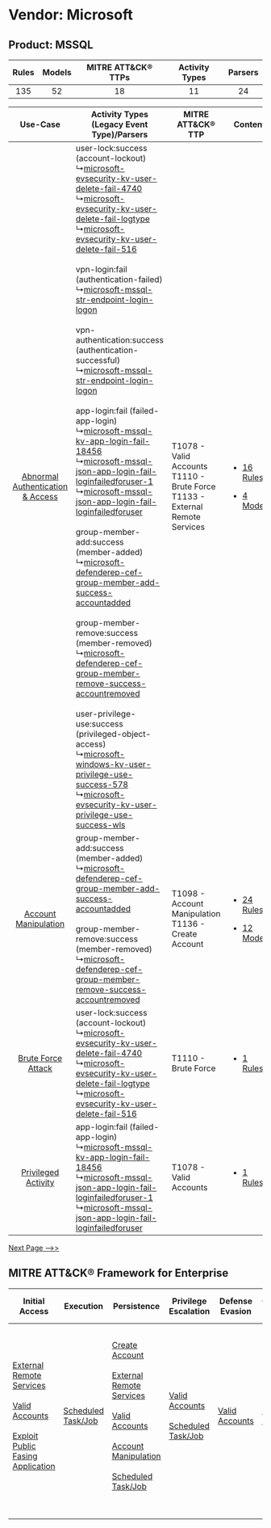 Vendor: Microsoft
=================
Product: MSSQL
--------------
| Rules | Models | MITRE ATT&CK® TTPs | Activity Types | Parsers |
|:-----:|:------:|:------------------:|:--------------:|:-------:|
|  135  |   52   |         18         |       11       |   24    |

|    Use-Case    | Activity Types (Legacy Event Type)/Parsers    | MITRE ATT&CK® TTP    | Content    |
|:----:| ---- | ---- | ---- |
| [Abnormal Authentication & Access](../../../UseCases/uc_abnormal_authentication_&_access.md) |  user-lock:success (account-lockout)<br> ↳[microsoft-evsecurity-kv-user-delete-fail-4740](Ps/pC_microsoftevsecuritykvuserdeletefail4740.md)<br> ↳[microsoft-evsecurity-kv-user-delete-fail-logtype](Ps/pC_microsoftevsecuritykvuserdeletefaillogtype.md)<br> ↳[microsoft-evsecurity-kv-user-delete-fail-516](Ps/pC_microsoftevsecuritykvuserdeletefail516.md)<br><br> vpn-login:fail (authentication-failed)<br> ↳[microsoft-mssql-str-endpoint-login-logon](Ps/pC_microsoftmssqlstrendpointloginlogon.md)<br><br> vpn-authentication:success (authentication-successful)<br> ↳[microsoft-mssql-str-endpoint-login-logon](Ps/pC_microsoftmssqlstrendpointloginlogon.md)<br><br> app-login:fail (failed-app-login)<br> ↳[microsoft-mssql-kv-app-login-fail-18456](Ps/pC_microsoftmssqlkvapploginfail18456.md)<br> ↳[microsoft-mssql-json-app-login-fail-loginfailedforuser-1](Ps/pC_microsoftmssqljsonapploginfailloginfailedforuser1.md)<br> ↳[microsoft-mssql-json-app-login-fail-loginfailedforuser](Ps/pC_microsoftmssqljsonapploginfailloginfailedforuser.md)<br><br> group-member-add:success (member-added)<br> ↳[microsoft-defenderep-cef-group-member-add-success-accountadded](Ps/pC_microsoftdefenderepcefgroupmemberaddsuccessaccountadded.md)<br><br> group-member-remove:success (member-removed)<br> ↳[microsoft-defenderep-cef-group-member-remove-success-accountremoved](Ps/pC_microsoftdefenderepcefgroupmemberremovesuccessaccountremoved.md)<br><br> user-privilege-use:success (privileged-object-access)<br> ↳[microsoft-windows-kv-user-privilege-use-success-578](Ps/pC_microsoftwindowskvuserprivilegeusesuccess578.md)<br> ↳[microsoft-evsecurity-kv-user-privilege-use-success-wls](Ps/pC_microsoftevsecuritykvuserprivilegeusesuccesswls.md)<br> | T1078 - Valid Accounts<br>T1110 - Brute Force<br>T1133 - External Remote Services<br> | [<ul><li>16 Rules</li></ul><ul><li>4 Models</li></ul>](RM/r_m_microsoft_mssql_Abnormal_Authentication_&_Access.md) |
|    [Account Manipulation](../../../UseCases/uc_account_manipulation.md)    |  group-member-add:success (member-added)<br> ↳[microsoft-defenderep-cef-group-member-add-success-accountadded](Ps/pC_microsoftdefenderepcefgroupmemberaddsuccessaccountadded.md)<br><br> group-member-remove:success (member-removed)<br> ↳[microsoft-defenderep-cef-group-member-remove-success-accountremoved](Ps/pC_microsoftdefenderepcefgroupmemberremovesuccessaccountremoved.md)<br>    | T1098 - Account Manipulation<br>T1136 - Create Account<br>    | [<ul><li>24 Rules</li></ul><ul><li>12 Models</li></ul>](RM/r_m_microsoft_mssql_Account_Manipulation.md)    |
|    [Brute Force Attack](../../../UseCases/uc_brute_force_attack.md)    |  user-lock:success (account-lockout)<br> ↳[microsoft-evsecurity-kv-user-delete-fail-4740](Ps/pC_microsoftevsecuritykvuserdeletefail4740.md)<br> ↳[microsoft-evsecurity-kv-user-delete-fail-logtype](Ps/pC_microsoftevsecuritykvuserdeletefaillogtype.md)<br> ↳[microsoft-evsecurity-kv-user-delete-fail-516](Ps/pC_microsoftevsecuritykvuserdeletefail516.md)<br>    | T1110 - Brute Force<br>    | [<ul><li>1 Rules</li></ul>](RM/r_m_microsoft_mssql_Brute_Force_Attack.md)    |
|    [Privileged Activity](../../../UseCases/uc_privileged_activity.md)    |  app-login:fail (failed-app-login)<br> ↳[microsoft-mssql-kv-app-login-fail-18456](Ps/pC_microsoftmssqlkvapploginfail18456.md)<br> ↳[microsoft-mssql-json-app-login-fail-loginfailedforuser-1](Ps/pC_microsoftmssqljsonapploginfailloginfailedforuser1.md)<br> ↳[microsoft-mssql-json-app-login-fail-loginfailedforuser](Ps/pC_microsoftmssqljsonapploginfailloginfailedforuser.md)<br>    | T1078 - Valid Accounts<br>    | [<ul><li>1 Rules</li></ul>](RM/r_m_microsoft_mssql_Privileged_Activity.md)    |
[Next Page -->>](2_ds_microsoft_mssql.md)

MITRE ATT&CK® Framework for Enterprise
--------------------------------------
| Initial Access                                                                                                                                                                                                                         | Execution                                                               | Persistence                                                                                                                                                                                                                                                                                                                                                         | Privilege Escalation                                                                                                                       | Defense Evasion                                                     | Credential Access                                                | Discovery | Lateral Movement | Collection                                                                              | Command and Control                                                                                                                                                                                                                                                                                                                                                                                      | Exfiltration | Impact |
| -------------------------------------------------------------------------------------------------------------------------------------------------------------------------------------------------------------------------------------- | ----------------------------------------------------------------------- | ------------------------------------------------------------------------------------------------------------------------------------------------------------------------------------------------------------------------------------------------------------------------------------------------------------------------------------------------------------------- | ------------------------------------------------------------------------------------------------------------------------------------------ | ------------------------------------------------------------------- | ---------------------------------------------------------------- | --------- | ---------------- | --------------------------------------------------------------------------------------- | -------------------------------------------------------------------------------------------------------------------------------------------------------------------------------------------------------------------------------------------------------------------------------------------------------------------------------------------------------------------------------------------------------- | ------------ | ------ |
| [External Remote Services](https://attack.mitre.org/techniques/T1133)<br><br>[Valid Accounts](https://attack.mitre.org/techniques/T1078)<br><br>[Exploit Public Fasing Application](https://attack.mitre.org/techniques/T1190)<br><br> | [Scheduled Task/Job](https://attack.mitre.org/techniques/T1053)<br><br> | [Create Account](https://attack.mitre.org/techniques/T1136)<br><br>[External Remote Services](https://attack.mitre.org/techniques/T1133)<br><br>[Valid Accounts](https://attack.mitre.org/techniques/T1078)<br><br>[Account Manipulation](https://attack.mitre.org/techniques/T1098)<br><br>[Scheduled Task/Job](https://attack.mitre.org/techniques/T1053)<br><br> | [Valid Accounts](https://attack.mitre.org/techniques/T1078)<br><br>[Scheduled Task/Job](https://attack.mitre.org/techniques/T1053)<br><br> | [Valid Accounts](https://attack.mitre.org/techniques/T1078)<br><br> | [Brute Force](https://attack.mitre.org/techniques/T1110)<br><br> |           |                  | [Data from Information Repositories](https://attack.mitre.org/techniques/T1213)<br><br> | [Dynamic Resolution](https://attack.mitre.org/techniques/T1568)<br><br>[Dynamic Resolution: Domain Generation Algorithms](https://attack.mitre.org/techniques/T1568/002)<br><br>[Proxy: Multi-hop Proxy](https://attack.mitre.org/techniques/T1090/003)<br><br>[Application Layer Protocol](https://attack.mitre.org/techniques/T1071)<br><br>[Proxy](https://attack.mitre.org/techniques/T1090)<br><br> |              |        |
